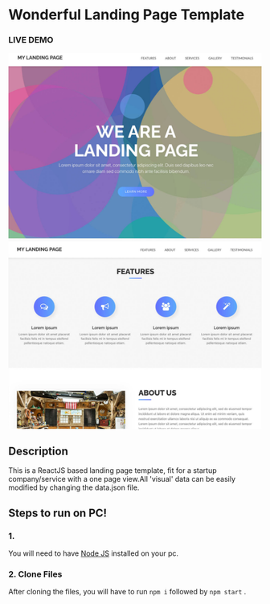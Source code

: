 # Wonderful Landing Page Template

### <a>LIVE DEMO</a> 

![](https://github.com/himanshukumar29/MyLandingPage/blob/master/imgs/01.jpg?raw=true)
![](https://github.com/himanshukumar29/MyLandingPage/blob/master/imgs/02.jpg?raw=true)

## Description
This is a ReactJS based landing page template, fit for a startup company/service with a one page view.All 'visual' data can be easily modified by changing the data.json file. 

## Steps to run on PC!
### 1.
You will need to have <a href="https://nodejs.org/">Node JS</a> installed on your pc. 

### 2. Clone Files
After cloning the files, you will have to run ```npm i``` followed by ```npm start``` .



